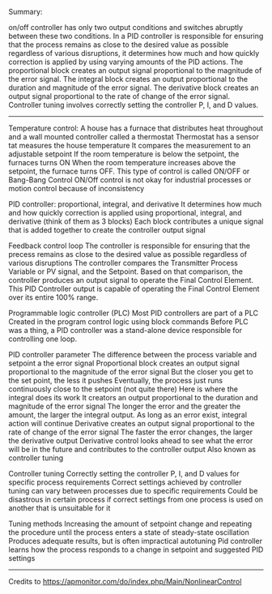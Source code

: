 Summary:

on/off controller has only two output conditions and switches abruptly between these two conditions. In a PID controller is responsible for ensuring that the process remains as close to the desired value as possible regardless of various disruptions, it determines how much and how quickly correction is applied by using varying amounts of the PID actions. The proportional block creates an output signal proportional to the magnitude of the error signal. The integral block creates an output proportional to the duration and magnitude of the error signal. The derivative block creates an output signal proportional to the rate of change of the error signal. Controller tuning involves correctly setting the controller P, I, and D values.

-----------------------------------------------------------------------------------------------------------------------------
Temperature control:
A house has a furnace that distributes heat throughout and a wall mounted controller called a thermostat
Thermostat has a sensor tat measures the house temperature
It compares the measurement to an adjustable setpoint
If the room temperature is below the setpoint, the furnaces turns ON
When the room temperature increases above the setpoint, the furnace turns OFF.
This type of control is called ON/OFF or Bang-Bang Control
ON/Off control is not okay for industrial processes or motion control because of inconsistency

PID controller: proportional, integral, and derivative
It determines how much and how quickly correction is applied using proportional, integral, and derivative (think of them as 3 blocks)
Each block contributes a unique signal that is added together to create the controller output signal

Feedback control loop
The controller is responsible for ensuring that the precess remains as close to the desired value as possible regardless of various disruptions
The controller compares the Transmitter Process Variable or PV signal, and the Setpoint.
Based on that comparison, the controller produces an output signal to operate the Final Control Element.
This PID Controller output is capable of operating the Final Control Element over its entire 100% range.

Programmable logic controller (PLC)
Most PID controllers are part of a PLC
Created in the program control logic using block commands
 Before PLC was a thing, a PID controller was a stand-alone device responsible for controlling one loop.

PID controller parameter
The difference between the process variable and setpoint a the error signal
Proportional block creates an output signal proportional to the magnitude of the error signal
But the closer you get to the set point, the less it pushes
Eventually, the process just runs continuously close to the setpoint (not quite there)
Here is where the integral does its work
It creators an output proportional to the duration and magnitude of the error signal
The longer the error and the greater the amount, the larger the integral output.
As long as an error exist, integral action will continue
Derivative creates an output signal proportional to the rate of change of the error signal
The faster the error changes, the larger the derivative output
Derivative control looks ahead to see what the error will be in the future and contributes to the controller output
Also known as controller tuning

Controller tuning
Correctly setting the controller P, I, and D values for specific process requirements
Correct settings achieved by controller tuning can vary between processes due to specific requirements
Could be disastrous in certain process if correct settings from one process is used on another that is unsuitable for it

Tuning methods
Increasing the amount of setpoint change and repeating the procedure until the process enters a state of steady-state oscillation
Produces adequate results, but is often impractical
autotuning 
Pid controller learns how the process responds to a change in setpoint and suggested PID settings

-----------------------------------------------------------------------------------------------------------------------------

Credits to https://apmonitor.com/do/index.php/Main/NonlinearControl
